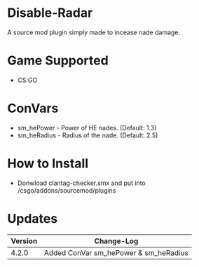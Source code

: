 # Disable-Radar
A source mod plugin simply made to incease nade damage.

# Game Supported
- CS:GO

# ConVars
- sm_hePower - Power of HE nades. (Default: 1.3)
- sm_heRadius - Radius of the nade.  (Default: 2.5)

# How to Install
- Donwload clantag-checker.smx and put into /csgo/addons/sourcemod/plugins

# Updates

| Version | Change-Log          |
| ------- | ------------------ |
| 4.2.0   | Added ConVar sm_hePower & sm_heRadius  |
